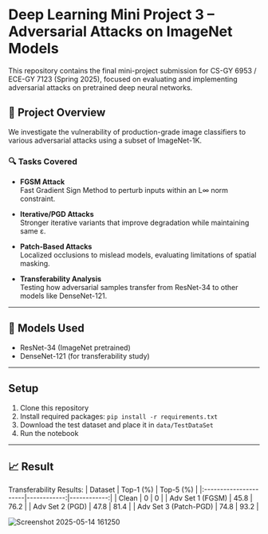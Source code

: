 # Deep Learning Mini Project 3 – Adversarial Attacks on ImageNet Models

This repository contains the final mini-project submission for CS-GY 6953 / ECE-GY 7123 (Spring 2025), focused on evaluating and implementing adversarial attacks on pretrained deep neural networks.

## 📌 Project Overview

We investigate the vulnerability of production-grade image classifiers to various adversarial attacks using a subset of ImageNet-1K.

### 🔍 Tasks Covered

- **FGSM Attack**  
  Fast Gradient Sign Method to perturb inputs within an L∞ norm constraint.

- **Iterative/PGD Attacks**  
  Stronger iterative variants that improve degradation while maintaining same ε.

- **Patch-Based Attacks**  
  Localized occlusions to mislead models, evaluating limitations of spatial masking.

- **Transferability Analysis**  
  Testing how adversarial samples transfer from ResNet-34 to other models like DenseNet-121.

---

## 🧠 Models Used

- ResNet-34 (ImageNet pretrained)
- DenseNet-121 (for transferability study)

---
## Setup
1. Clone this repository
2. Install required packages: `pip install -r requirements.txt`
3. Download the test dataset and place it in `data/TestDataSet`
4. Run the notebook
---
## 📈 Result
Transferability Results:
| Dataset               |   Top-1 (%) |   Top-5 (%) |
|:----------------------|------------:|------------:|
| Clean                 |         0   |         0   |
| Adv Set 1 (FGSM)      |        45.8 |        76.2 |
| Adv Set 2 (PGD)       |        47.8 |        81.4 |
| Adv Set 3 (Patch-PGD) |        74.8 |        93.2 |

![Screenshot 2025-05-14 161250](https://github.com/user-attachments/assets/a19f16f8-cf45-46a3-9c70-c60b774f189a)

